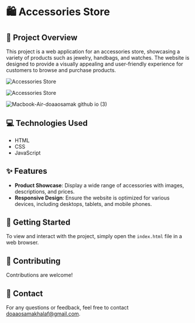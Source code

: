 # 🛍️ Accessories Store

## 📑 Project Overview
This project is a web application for an accessories store, showcasing a variety of products such as jewelry, handbags, and watches. The website is designed to provide a visually appealing and user-friendly experience for customers to browse and purchase products.

![Accessories Store](https://github.com/DoaaOsamaK/AccessoriesStore-Frontend/assets/147305995/5449123b-0c99-4936-985b-c7f0d3697d87)

![Accessories Store](https://github.com/DoaaOsamaK/AccessoriesStore-Frontend/assets/147305995/235ea942-a5f3-4ccb-8c80-147b4c8b3c3e)

![Macbook-Air-doaaosamak github io (3)](https://github.com/DoaaOsamaK/AccessoriesStore-Frontend/assets/147305995/93fcc450-4b7c-4894-b1a1-9712d2165120)

## 💻 Technologies Used
- HTML
- CSS
- JavaScript

## ✨ Features
- **Product Showcase**: Display a wide range of accessories with images, descriptions, and prices.
- **Responsive Design**: Ensure the website is optimized for various devices, including desktops, tablets, and mobile phones.

## 🚀 Getting Started
To view and interact with the project, simply open the `index.html` file in a web browser.

## 🤝 Contributing
Contributions are welcome!

## 📧 Contact
For any questions or feedback, feel free to contact [doaaosamakhalaf@gmail.com](mailto:doaaosamakhalaf@gmail.com).
